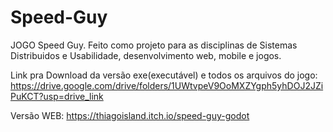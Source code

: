 # Speed-Guy

JOGO Speed Guy. Feito como projeto para as disciplinas de Sistemas Distribuidos e Usabilidade, desenvolvimento web, mobile e jogos.

Link pra Download da versão exe(executável) e todos os arquivos do jogo: https://drive.google.com/drive/folders/1UWtvpeV9OoMXZYgph5yhDOJ2JZiPuKCT?usp=drive_link

Versão WEB: https://thiagoisland.itch.io/speed-guy-godot

